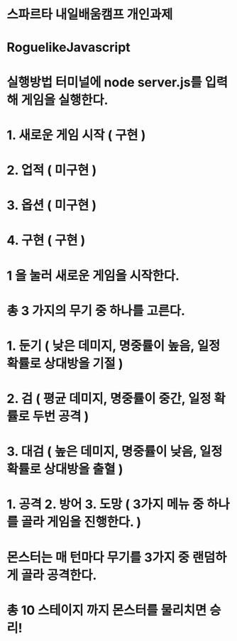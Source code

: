 # 스파르타 내일배움캠프 개인과제 
# RoguelikeJavascript

# 실행방법 터미널에 node server.js를 입력해 게임을 실행한다.
# 1. 새로운 게임 시작 ( 구현 )
# 2. 업적 ( 미구현 )
# 3. 옵션 ( 미구현 )
# 4. 구현 ( 구현 )

# 1 을 눌러 새로운 게임을 시작한다.
# 총 3 가지의 무기 중 하나를 고른다. 
# 1. 둔기 ( 낮은 데미지, 명중률이 높음, 일정 확률로 상대방을 기절 )
# 2. 검 ( 평균 데미지, 명중률이 중간, 일정 확률로 두번 공격 )
# 3. 대검 ( 높은 데미지, 명중률이 낮음, 일정 확률로 상대방을 출혈 )

# 1. 공격 2. 방어 3. 도망 ( 3가지 메뉴 중 하나를 골라 게임을 진행한다. )
# 몬스터는 매 턴마다 무기를 3가지 중 랜덤하게 골라 공격한다.
# 총 10 스테이지 까지 몬스터를 물리치면 승리!

